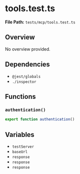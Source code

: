 # tools.test.ts

**File Path:** `tests/mcp/tools.test.ts`

## Overview

No overview provided.

## Dependencies

- `@jest/globals`
- `./inspector`

## Functions

### `authentication()`

```typescript
export function authentication()
```

## Variables

- `testServer`
- `baseUrl`
- `response`
- `response`
- `response`

